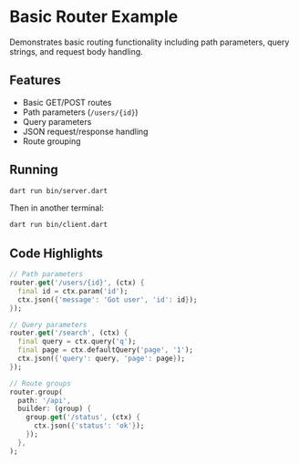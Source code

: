 # Basic Router Example

Demonstrates basic routing functionality including path parameters, query strings, and request body handling.

## Features

- Basic GET/POST routes
- Path parameters (`/users/{id}`)
- Query parameters
- JSON request/response handling
- Route grouping

## Running

```bash
dart run bin/server.dart
```

Then in another terminal:
```bash
dart run bin/client.dart
```

## Code Highlights

```dart
// Path parameters
router.get('/users/{id}', (ctx) {
  final id = ctx.param('id');
  ctx.json({'message': 'Got user', 'id': id});
});

// Query parameters
router.get('/search', (ctx) {
  final query = ctx.query('q');
  final page = ctx.defaultQuery('page', '1');
  ctx.json({'query': query, 'page': page});
});

// Route groups
router.group(
  path: '/api',
  builder: (group) {
    group.get('/status', (ctx) {
      ctx.json({'status': 'ok'});
    });
  },
);
``` 